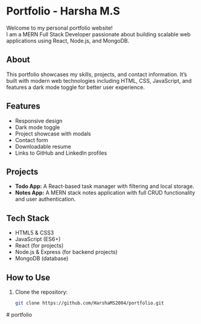 # Portfolio - Harsha M.S

Welcome to my personal portfolio website!  
I am a MERN Full Stack Developer passionate about building scalable web applications using React, Node.js, and MongoDB.

## About

This portfolio showcases my skills, projects, and contact information. It’s built with modern web technologies including HTML, CSS, JavaScript, and features a dark mode toggle for better user experience.

## Features

- Responsive design
- Dark mode toggle
- Project showcase with modals
- Contact form
- Downloadable resume
- Links to GitHub and LinkedIn profiles

## Projects

- **Todo App:** A React-based task manager with filtering and local storage.
- **Notes App:** A MERN stack notes application with full CRUD functionality and user authentication.

## Tech Stack

- HTML5 & CSS3
- JavaScript (ES6+)
- React (for projects)
- Node.js & Express (for backend projects)
- MongoDB (database)

## How to Use

1. Clone the repository:
   ```bash
   git clone https://github.com/HarshaMS2004/portfolio.git
#   p o r t f o l i o  
 
